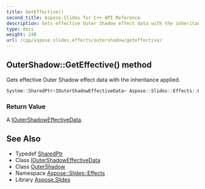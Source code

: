 ```yaml
---
title: GetEffective()
second_title: Aspose.Slides for C++ API Reference
description: Gets effective Outer Shadow effect data with the inheritance applied.
type: docs
weight: 248
url: /cpp/aspose.slides.effects/outershadow/geteffective/
---
```

## OuterShadow::GetEffective() method


Gets effective Outer Shadow effect data with the inheritance applied.

```cpp
System::SharedPtr<IOuterShadowEffectiveData> Aspose::Slides::Effects::OuterShadow::GetEffective() override
```


### Return Value

A [IOuterShadowEffectiveData](../../ioutershadoweffectivedata/).

## See Also

* Typedef [SharedPtr](../../system/sharedptr/)
* Class [IOuterShadowEffectiveData](../ioutershadoweffectivedata/)
* Class [OuterShadow](./)
* Namespace [Aspose::Slides::Effects](../)
* Library [Aspose.Slides](../../)